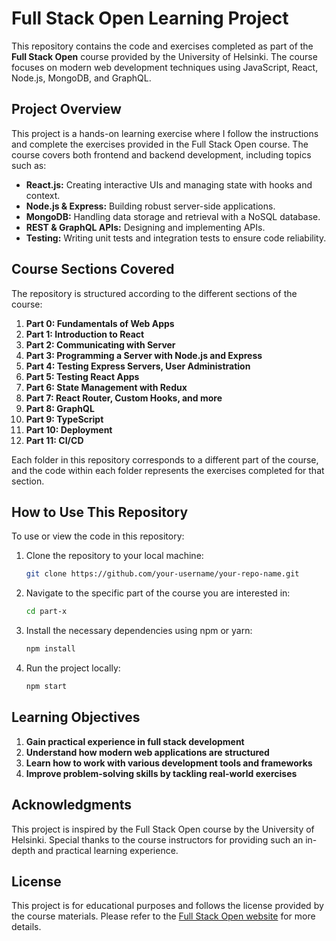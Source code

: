 # Full Stack Open Learning Project

This repository contains the code and exercises completed as part of the **Full Stack Open** course provided by the University of Helsinki. The course focuses on modern web development techniques using JavaScript, React, Node.js, MongoDB, and GraphQL.

## Project Overview

This project is a hands-on learning exercise where I follow the instructions and complete the exercises provided in the Full Stack Open course. The course covers both frontend and backend development, including topics such as:

- **React.js:** Creating interactive UIs and managing state with hooks and context.
- **Node.js & Express:** Building robust server-side applications.
- **MongoDB:** Handling data storage and retrieval with a NoSQL database.
- **REST & GraphQL APIs:** Designing and implementing APIs.
- **Testing:** Writing unit tests and integration tests to ensure code reliability.

## Course Sections Covered

The repository is structured according to the different sections of the course:

1. **Part 0: Fundamentals of Web Apps**
2. **Part 1: Introduction to React**
3. **Part 2: Communicating with Server**
4. **Part 3: Programming a Server with Node.js and Express**
5. **Part 4: Testing Express Servers, User Administration**
6. **Part 5: Testing React Apps**
7. **Part 6: State Management with Redux**
8. **Part 7: React Router, Custom Hooks, and more**
9. **Part 8: GraphQL**
10. **Part 9: TypeScript**
11. **Part 10: Deployment**
12. **Part 11: CI/CD**

Each folder in this repository corresponds to a different part of the course, and the code within each folder represents the exercises completed for that section.

## How to Use This Repository

To use or view the code in this repository:

1. Clone the repository to your local machine:

   ```bash
   git clone https://github.com/your-username/your-repo-name.git

2. Navigate to the specific part of the course you are interested in:

   ```bash
   cd part-x

3. Install the necessary dependencies using npm or yarn:

   ```bash
   npm install

4. Run the project locally:

   ```bash
   npm start
   
## Learning Objectives
1. **Gain practical experience in full stack development**
2. **Understand how modern web applications are structured**
3. **Learn how to work with various development tools and frameworks**
4. **Improve problem-solving skills by tackling real-world exercises**

## Acknowledgments
This project is inspired by the Full Stack Open course by the University of Helsinki. Special thanks to the course instructors for providing such an in-depth and practical learning experience.

## License

This project is for educational purposes and follows the license provided by the course materials. Please refer to the [Full Stack Open website](https://fullstackopen.com/) for more details.